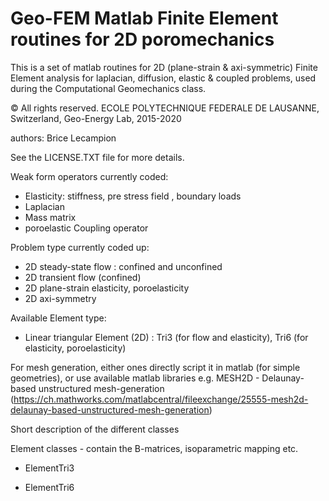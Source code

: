 # Geo-FEM Matlab Finite Element routines for 2D poromechanics

This is a set of matlab routines for 2D (plane-strain & axi-symmetric) Finite Element analysis for laplacian, diffusion, elastic & coupled problems, used during the Computational Geomechanics class.

© All rights reserved. ECOLE POLYTECHNIQUE FEDERALE DE LAUSANNE, Switzerland, Geo-Energy Lab, 2015-2020

authors:
Brice Lecampion

See the LICENSE.TXT file for more details.

Weak form operators currently coded:
- Elasticity: stiffness,  pre stress field , boundary loads
- Laplacian
- Mass matrix
- poroelastic Coupling operator 

Problem type currently coded up:
- 2D steady-state flow : confined and unconfined
- 2D transient flow (confined)
- 2D plane-strain elasticity, poroelasticity
- 2D axi-symmetry

Available Element type:
- Linear triangular Element (2D) : Tri3 (for flow and elasticity), Tri6 (for elasticity, poroelasticity)


For mesh generation, either ones directly script it in matlab (for simple geometries), or use available matlab libraries e.g. MESH2D - Delaunay-based unstructured mesh-generation 
(https://ch.mathworks.com/matlabcentral/fileexchange/25555-mesh2d-delaunay-based-unstructured-mesh-generation)

Short description of the different classes 

Element classes - contain the B-matrices, isoparametric mapping etc.

  + ElementTri3
 
+ ElementTri6
